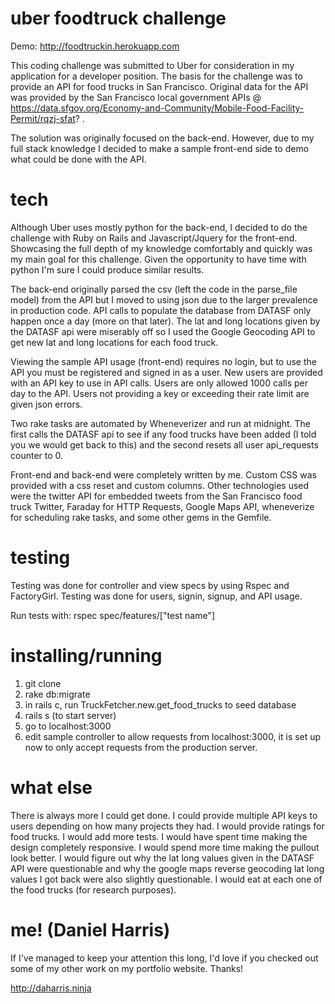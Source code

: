 # uber foodtruck challenge

Demo: http://foodtruckin.herokuapp.com

This coding challenge was submitted to Uber for consideration in my application
for a developer position. The basis for the challenge was to provide an API for
food trucks in San Francisco. Original data for the API was provided by
the San Francisco local government APIs @ https://data.sfgov.org/Economy-and-Community/Mobile-Food-Facility-Permit/rqzj-sfat? .

The solution was originally focused on the back-end. However, due to my full stack
knowledge I decided to make a sample front-end side to demo what could be
done with the API.

# tech

Although Uber uses mostly python for the back-end, I decided to do the challenge
with Ruby on Rails and Javascript/Jquery for the front-end. Showcasing the full
depth of my knowledge comfortably and quickly was my main goal for this challenge.
Given the opportunity to have time with python I'm sure I could produce similar results.

The back-end originally parsed the csv (left the code in the parse_file model) from the API but I moved to using json due to the larger prevalence in production code. API calls to
populate the database from DATASF only happen once a day (more on that later). The lat and long locations given by the DATASF api were miserably off so I used the Google Geocoding API
to get new lat and long locations for each food truck.

Viewing the sample API usage (front-end) requires no login, but to use the API you must be registered and signed in as a user. New users are provided with an API key to use in API
calls. Users are only allowed 1000 calls per day to the API. Users not providing a key
or exceeding their rate limit are given json errors.

Two rake tasks are automated by Wheneverizer and run at midnight. The first calls the
DATASF api to see if any food trucks have been added (I told you we would get back to this) and the second resets all user api_requests counter to 0.

Front-end and back-end were completely written by me. Custom CSS was provided with
a css reset and custom columns. Other technologies used were the twitter API for embedded
tweets from the San Francisco food truck Twitter, Faraday for HTTP Requests, Google Maps API,
wheneverize for scheduling rake tasks, and some other gems in the Gemfile.

# testing

Testing was done for controller and view specs by using Rspec and FactoryGirl. Testing was done
for users, signin, signup, and API usage.

Run tests with: rspec spec/features/["test name"]

# installing/running
1. git clone
2. rake db:migrate
3. in rails c, run TruckFetcher.new.get_food_trucks to seed database
4. rails s (to start server)
5. go to localhost:3000
6. edit sample controller to allow requests from localhost:3000, it is set up
now to only accept requests from the production server.

# what else

There is always more I could get done. I could provide multiple API keys to users depending
on how many projects they had. I would provide ratings for food trucks. I would add more tests. I would have spent time making the design completely responsive. I would spend more time making the pullout look better. I would figure out why the lat long values given in the DATASF API were questionable and why the google maps reverse geocoding lat long values I got back were also slightly questionable. I would eat at each one of the food trucks (for research purposes).

# me! (Daniel Harris)

If I've managed to keep your attention this long, I'd love if you checked out some of my
other work on my portfolio website. Thanks!

http://daharris.ninja
